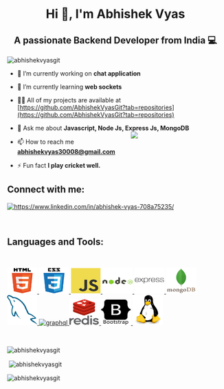 

<h1 align="center">Hi 👋, I'm Abhishek Vyas</h1>
<h2 align="center">A passionate Backend Developer from India 💻</h2>

<p align="left"> <img src="https://komarev.com/ghpvc/?username=abhishekvyasgit&label=Profile%20views&color=0e75b6&style=flat" alt="abhishekvyasgit" /> </p>


- 🔭 I’m currently working on **chat application**

- 🌱 I’m currently learning **web sockets**

- 👨‍💻 All of my projects are available at [https://github.com/AbhishekVyasGit?tab=repositories](https://github.com/AbhishekVyasGit?tab=repositories)

- 💬 Ask me about **Javascript, Node Js, Express Js, MongoDB**     <img width="45%" align="right" src="https://i.ibb.co/s19wkFj/sultan-alrefaei-programmer-1.gif" />


- 📫 How to reach me **abhishekvyas30008@gmail.com**

- ⚡ Fun fact **I play cricket well.**
  <br>

<h2 align="left">Connect with me:</h2>
<p align="left">
<a href="https://linkedin.com/in/https://www.linkedin.com/in/abhishek-vyas-708a75235/" target="blank"><img align="center" src="https://raw.githubusercontent.com/rahuldkjain/github-profile-readme-generator/master/src/images/icons/Social/linked-in-alt.svg" alt="https://www.linkedin.com/in/abhishek-vyas-708a75235/" height="30" width="40" /></a>
</p>
<br>

<h2 align="left">Languages and Tools:</h2> <br>
<div>
<p align="left"> <a href="https://www.w3.org/html/" target="_blank" rel="noreferrer"> <img src="https://raw.githubusercontent.com/devicons/devicon/master/icons/html5/html5-original-wordmark.svg" alt="html5" width="70" height="60"/> </a>
  <a href="https://www.w3.org/css/" target="_blank" rel="noreferrer"> <img src="https://raw.githubusercontent.com/devicons/devicon/master/icons/css3/css3-original-wordmark.svg" alt="css3" width="70" height="60"/> </a>
  <a href="https://developer.mozilla.org/en-US/docs/Web/JavaScript" target="_blank" rel="noreferrer"> <img src="https://raw.githubusercontent.com/devicons/devicon/master/icons/javascript/javascript-original.svg" alt="javascript" width="70" height="60"/> </a> <a href="https://nodejs.org" target="_blank" rel="noreferrer"> <img src="https://raw.githubusercontent.com/devicons/devicon/master/icons/nodejs/nodejs-original-wordmark.svg" alt="nodejs" width="70" height="60"/> </a> 
   </a> <a href="https://expressjs.com" target="_blank" rel="noreferrer"> <img src="https://raw.githubusercontent.com/devicons/devicon/master/icons/express/express-original-wordmark.svg" alt="express" width="70" height="60"/> </a> 
   <a href="https://www.mongodb.com/" target="_blank" rel="noreferrer"> <img src="https://raw.githubusercontent.com/devicons/devicon/master/icons/mongodb/mongodb-original-wordmark.svg" alt="mongodb" width="70" height="60"/> </a>
    <a href="https://www.mysql.com/" target="_blank" rel="noreferrer"> <img src="https://raw.githubusercontent.com/devicons/devicon/master/icons/mysql/mysql-original.svg" alt="linux" width="70" height="70"/> </a>
     <a href="https://graphql.org/" target="_blank" rel="noreferrer"> <img src="https://graphql.org/img/logo.svg" alt="graphql" width="70" height="60"/> </a>
  <a href="https://redis.io" target="_blank" rel="noreferrer"> <img src="https://raw.githubusercontent.com/devicons/devicon/master/icons/redis/redis-original-wordmark.svg" alt="redis" width="70" height="60"/> </a> 
<a href="https://getbootstrap.com" target="_blank" rel="noreferrer"> <img src="https://raw.githubusercontent.com/devicons/devicon/master/icons/bootstrap/bootstrap-plain-wordmark.svg" alt="bootstrap" width="70" height="60"/>
   <a href="https://www.linux.org/" target="_blank" rel="noreferrer"> <img src="https://raw.githubusercontent.com/devicons/devicon/master/icons/linux/linux-original.svg" alt="linux" width="70" height="70"/> </a>
</p>
</div>

<br>
<div>
  
<p><img  align = "center"  src="https://github-readme-stats.vercel.app/api/top-langs?username=abhishekvyasgit&show_icons=true&locale=en&layout=compact" alt="abhishekvyasgit" height = "230"/></p>

<p>&nbsp;<img align="center" src="https://github-readme-stats.vercel.app/api?username=abhishekvyasgit&show_icons=true&locale=en" alt="abhishekvyasgit" height = "230"/></p>

<p><img align="center" src="https://github-readme-streak-stats.herokuapp.com/?user=abhishekvyasgit&" alt="abhishekvyasgit" height = "230" /></p>

</div>



